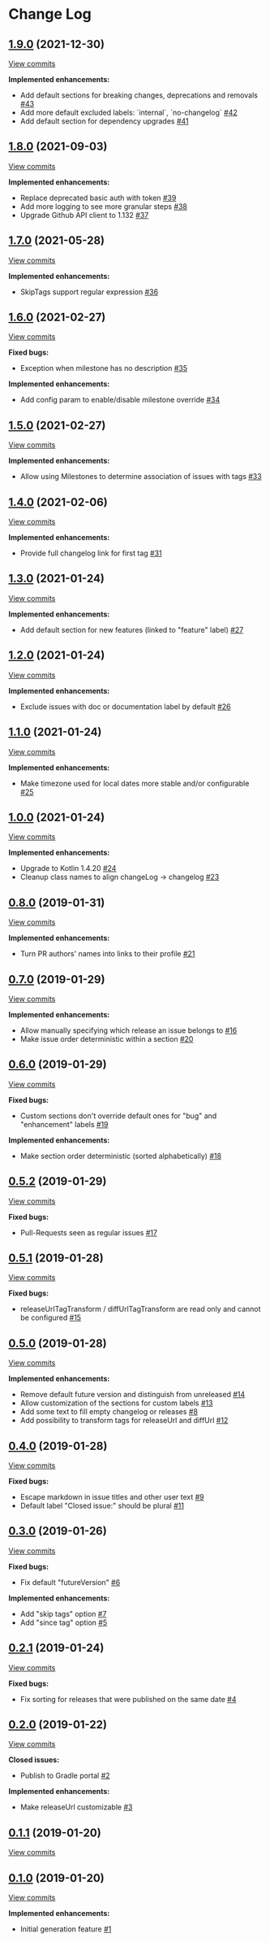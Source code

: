 # Change Log

## [1.9.0](https://github.com/joffrey-bion/gradle-github-changelog/tree/1.9.0) (2021-12-30)
[View commits](https://github.com/joffrey-bion/gradle-github-changelog/compare/1.8.0...1.9.0)

**Implemented enhancements:**

- Add default sections for breaking changes, deprecations and removals [\#43](https://github.com/joffrey-bion/gradle-github-changelog/issues/43)
- Add more default excluded labels: \`internal\`, \`no\-changelog\` [\#42](https://github.com/joffrey-bion/gradle-github-changelog/issues/42)
- Add default section for dependency upgrades [\#41](https://github.com/joffrey-bion/gradle-github-changelog/issues/41)

## [1.8.0](https://github.com/joffrey-bion/gradle-github-changelog/tree/1.8.0) (2021-09-03)
[View commits](https://github.com/joffrey-bion/gradle-github-changelog/compare/1.7.0...1.8.0)

**Implemented enhancements:**

- Replace deprecated basic auth with token [\#39](https://github.com/joffrey-bion/gradle-github-changelog/issues/39)
- Add more logging to see more granular steps [\#38](https://github.com/joffrey-bion/gradle-github-changelog/issues/38)
- Upgrade Github API client to 1.132 [\#37](https://github.com/joffrey-bion/gradle-github-changelog/issues/37)

## [1.7.0](https://github.com/joffrey-bion/gradle-github-changelog/tree/1.7.0) (2021-05-28)
[View commits](https://github.com/joffrey-bion/gradle-github-changelog/compare/1.6.0...1.7.0)

**Implemented enhancements:**

- SkipTags support  regular expression [\#36](https://github.com/joffrey-bion/gradle-github-changelog/issues/36)

## [1.6.0](https://github.com/joffrey-bion/gradle-github-changelog/tree/1.6.0) (2021-02-27)
[View commits](https://github.com/joffrey-bion/gradle-github-changelog/compare/1.5.0...1.6.0)

**Fixed bugs:**

- Exception when milestone has no description [\#35](https://github.com/joffrey-bion/gradle-github-changelog/issues/35)

**Implemented enhancements:**

- Add config param to enable/disable milestone override [\#34](https://github.com/joffrey-bion/gradle-github-changelog/issues/34)

## [1.5.0](https://github.com/joffrey-bion/gradle-github-changelog/tree/1.5.0) (2021-02-27)
[View commits](https://github.com/joffrey-bion/gradle-github-changelog/compare/1.4.0...1.5.0)

**Implemented enhancements:**

- Allow using Milestones to determine association of issues with tags [\#33](https://github.com/joffrey-bion/gradle-github-changelog/issues/33)

## [1.4.0](https://github.com/joffrey-bion/gradle-github-changelog/tree/1.4.0) (2021-02-06)
[View commits](https://github.com/joffrey-bion/gradle-github-changelog/compare/1.3.0...1.4.0)

**Implemented enhancements:**

- Provide full changelog link for first tag [\#31](https://github.com/joffrey-bion/gradle-github-changelog/issues/31)

## [1.3.0](https://github.com/joffrey-bion/gradle-github-changelog/tree/1.3.0) (2021-01-24)
[View commits](https://github.com/joffrey-bion/gradle-github-changelog/compare/1.2.0...1.3.0)

**Implemented enhancements:**

- Add default section for new features \(linked to "feature" label\) [\#27](https://github.com/joffrey-bion/gradle-github-changelog/issues/27)

## [1.2.0](https://github.com/joffrey-bion/gradle-github-changelog/tree/1.2.0) (2021-01-24)
[View commits](https://github.com/joffrey-bion/gradle-github-changelog/compare/1.1.0...1.2.0)

**Implemented enhancements:**

- Exclude issues with doc or documentation label by default [\#26](https://github.com/joffrey-bion/gradle-github-changelog/issues/26)

## [1.1.0](https://github.com/joffrey-bion/gradle-github-changelog/tree/1.1.0) (2021-01-24)
[View commits](https://github.com/joffrey-bion/gradle-github-changelog/compare/1.0.0...1.1.0)

**Implemented enhancements:**

- Make timezone used for local dates more stable and/or configurable [\#25](https://github.com/joffrey-bion/gradle-github-changelog/issues/25)

## [1.0.0](https://github.com/joffrey-bion/gradle-github-changelog/tree/1.0.0) (2021-01-24)
[View commits](https://github.com/joffrey-bion/gradle-github-changelog/compare/0.8.0...1.0.0)

**Implemented enhancements:**

- Upgrade to Kotlin 1.4.20 [\#24](https://github.com/joffrey-bion/gradle-github-changelog/issues/24)
- Cleanup class names to align changeLog \-\> changelog [\#23](https://github.com/joffrey-bion/gradle-github-changelog/issues/23)

## [0.8.0](https://github.com/joffrey-bion/gradle-github-changelog/tree/0.8.0) (2019-01-31)
[View commits](https://github.com/joffrey-bion/gradle-github-changelog/compare/0.7.0...0.8.0)

**Implemented enhancements:**

- Turn PR authors' names into links to their profile [\#21](https://github.com/joffrey-bion/gradle-github-changelog/issues/21)

## [0.7.0](https://github.com/joffrey-bion/gradle-github-changelog/tree/0.7.0) (2019-01-29)
[View commits](https://github.com/joffrey-bion/gradle-github-changelog/compare/0.6.0...0.7.0)

**Implemented enhancements:**

- Allow manually specifying which release an issue belongs to [\#16](https://github.com/joffrey-bion/gradle-github-changelog/issues/16)
- Make issue order deterministic within a section [\#20](https://github.com/joffrey-bion/gradle-github-changelog/issues/20)

## [0.6.0](https://github.com/joffrey-bion/gradle-github-changelog/tree/0.6.0) (2019-01-29)
[View commits](https://github.com/joffrey-bion/gradle-github-changelog/compare/0.5.2...0.6.0)

**Fixed bugs:**

- Custom sections don't override default ones for "bug" and "enhancement" labels [\#19](https://github.com/joffrey-bion/gradle-github-changelog/issues/19)

**Implemented enhancements:**

- Make section order deterministic \(sorted alphabetically\) [\#18](https://github.com/joffrey-bion/gradle-github-changelog/issues/18)

## [0.5.2](https://github.com/joffrey-bion/gradle-github-changelog/tree/0.5.2) (2019-01-29)
[View commits](https://github.com/joffrey-bion/gradle-github-changelog/compare/0.5.1...0.5.2)

**Fixed bugs:**

- Pull\-Requests seen as regular issues [\#17](https://github.com/joffrey-bion/gradle-github-changelog/issues/17)

## [0.5.1](https://github.com/joffrey-bion/gradle-github-changelog/tree/0.5.1) (2019-01-28)
[View commits](https://github.com/joffrey-bion/gradle-github-changelog/compare/0.5.0...0.5.1)

**Fixed bugs:**

- releaseUrlTagTransform / diffUrlTagTransform are read only and cannot be configured [\#15](https://github.com/joffrey-bion/gradle-github-changelog/issues/15)

## [0.5.0](https://github.com/joffrey-bion/gradle-github-changelog/tree/0.5.0) (2019-01-28)
[View commits](https://github.com/joffrey-bion/gradle-github-changelog/compare/0.4.0...0.5.0)

**Implemented enhancements:**

- Remove default future version and distinguish from unreleased [\#14](https://github.com/joffrey-bion/gradle-github-changelog/issues/14)
- Allow customization of the sections for custom labels [\#13](https://github.com/joffrey-bion/gradle-github-changelog/issues/13)
- Add some text to fill empty changelog or releases [\#8](https://github.com/joffrey-bion/gradle-github-changelog/issues/8)
- Add possibility to transform tags for releaseUrl and diffUrl [\#12](https://github.com/joffrey-bion/gradle-github-changelog/issues/12)

## [0.4.0](https://github.com/joffrey-bion/gradle-github-changelog/tree/0.4.0) (2019-01-28)
[View commits](https://github.com/joffrey-bion/gradle-github-changelog/compare/0.3.0...0.4.0)

**Fixed bugs:**

- Escape markdown in issue titles and other user text [\#9](https://github.com/joffrey-bion/gradle-github-changelog/issues/9)
- Default label "Closed issue:" should be plural [\#11](https://github.com/joffrey-bion/gradle-github-changelog/issues/11)

## [0.3.0](https://github.com/joffrey-bion/gradle-github-changelog/tree/0.3.0) (2019-01-26)
[View commits](https://github.com/joffrey-bion/gradle-github-changelog/compare/0.2.1...0.3.0)

**Fixed bugs:**

- Fix default "futureVersion" [\#6](https://github.com/joffrey-bion/gradle-github-changelog/issues/6)

**Implemented enhancements:**

- Add "skip tags" option [\#7](https://github.com/joffrey-bion/gradle-github-changelog/issues/7)
- Add "since tag" option [\#5](https://github.com/joffrey-bion/gradle-github-changelog/issues/5)

## [0.2.1](https://github.com/joffrey-bion/gradle-github-changelog/tree/0.2.1) (2019-01-24)
[View commits](https://github.com/joffrey-bion/gradle-github-changelog/compare/0.2.0...0.2.1)

**Fixed bugs:**

- Fix sorting for releases that were published on the same date [\#4](https://github.com/joffrey-bion/gradle-github-changelog/issues/4)

## [0.2.0](https://github.com/joffrey-bion/gradle-github-changelog/tree/0.2.0) (2019-01-22)
[View commits](https://github.com/joffrey-bion/gradle-github-changelog/compare/0.1.1...0.2.0)

**Closed issues:**

- Publish to Gradle portal [\#2](https://github.com/joffrey-bion/gradle-github-changelog/issues/2)

**Implemented enhancements:**

- Make releaseUrl customizable [\#3](https://github.com/joffrey-bion/gradle-github-changelog/issues/3)

## [0.1.1](https://github.com/joffrey-bion/gradle-github-changelog/tree/0.1.1) (2019-01-20)
[View commits](https://github.com/joffrey-bion/gradle-github-changelog/compare/0.1.0...0.1.1)


## [0.1.0](https://github.com/joffrey-bion/gradle-github-changelog/tree/0.1.0) (2019-01-20)
[View commits](https://github.com/joffrey-bion/gradle-github-changelog/compare/de799d5a78754e0fa935b4049db3b0dea2558b31...0.1.0)

**Implemented enhancements:**

- Initial generation feature [\#1](https://github.com/joffrey-bion/gradle-github-changelog/issues/1)
